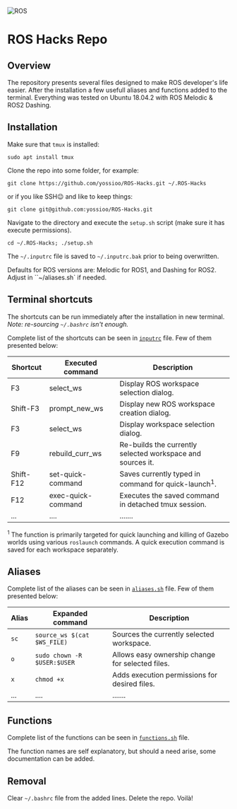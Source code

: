![ROS](https://upload.wikimedia.org/wikipedia/commons/b/bb/Ros_logo.svg)
# ROS Hacks Repo

## Overview
The repository presents several files designed to make ROS developer's life easier.
After the installation a few usefull aliases and functions added to the terminal.
Everything was tested on Ubuntu 18.04.2 with ROS Melodic & ROS2 Dashing.

## Installation
Make sure that `tmux` is installed:

```sudo apt install tmux```


Clone the repo into some folder, for example:

```git clone https://github.com/yossioo/ROS-Hacks.git ~/.ROS-Hacks```

or if you like SSH😉 and like to keep things:

```git clone git@github.com:yossioo/ROS-Hacks.git```

Navigate to the directory and execute the `setup.sh` script (make sure it has execute permissions).

```cd ~/.ROS-Hacks; ./setup.sh```

The `~/.inputrc` file is saved to  `~/.inputrc.bak` prior to being overwritten.

Defaults for ROS versions are: Melodic for ROS1, and Dashing for ROS2. Adjust in ``~/aliases.sh` if needed.

## Terminal shortcuts
The shortcuts can be run immediately after the installation in new terminal. _Note: re-sourcing `~/.bashrc` isn't enough._

Complete list of the shortcuts can be seen in  [`inputrc`](inputrc) file.
Few of them presented below:

| Shortcut | Executed command | Description |
| ------ | ------ |  ------ |
| F3 | select_ws | Display ROS workspace selection dialog. |
| Shift-F3 | prompt_new_ws | Display new ROS workspace creation dialog. |
| F3 | select_ws | Display workspace selection dialog. |
| F9 | rebuild_curr_ws | Re-builds the currently selected workspace and sources it. |
| Shift-F12 | set-quick-command | Saves currently typed in command for quick-launch<sup>1</sup>. |
| F12 | exec-quick-command | Executes the saved command in detached tmux session. |
| ... | .... |....... |

<sup>1</sup> The function is primarily targeted for quick launching and killing of Gazebo worlds using various `roslaunch` commands. A quick execution command is saved for each workspace separately.

## Aliases
Complete list of the aliases can be seen in  [`aliases.sh`](aliases.sh) file.
Few of them presented below:

| Alias | Expanded command | Description |
| ------ | ------ |  ------ |
| `sc` | `source_ws $(cat $WS_FILE)` | Sources the currently selected workspace. |
| `o` | `sudo chown -R $USER:$USER` | Allows easy ownership change for selected files. |
| `x` | `chmod +x ` | Adds execution permissions for desired files. |
| ... | .... |....... |

## Functions
Complete list of the functions can be seen in  [`functions.sh`](functions.sh) file.

The function names are self explanatory, but should a need arise, some documentation can be added.

## Removal
Clear `~/.bashrc` file from the added lines. Delete the repo. Voilà!
